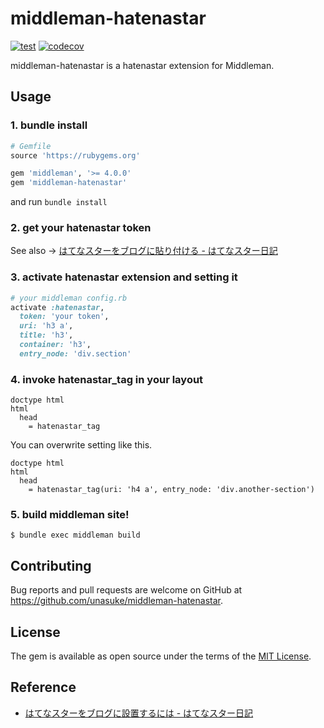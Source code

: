 # middleman-hatenastar

[![test](https://github.com/unasuke/middleman-hatenastar/actions/workflows/ruby.yml/badge.svg)](https://github.com/unasuke/middleman-hatenastar/actions/workflows/ruby.yml)
[![codecov](https://codecov.io/gh/unasuke/middleman-hatenastar/branch/master/graph/badge.svg)](https://codecov.io/gh/unasuke/middleman-hatenastar)

middleman-hatenastar is a hatenastar extension for Middleman.

## Usage

### 1. bundle install

```ruby
# Gemfile
source 'https://rubygems.org'

gem 'middleman', '>= 4.0.0'
gem 'middleman-hatenastar'
```

and run `bundle install`

### 2. get your hatenastar token

See also → [はてなスターをブログに貼り付ける - はてなスター日記](http://d.hatena.ne.jp/hatenastar/20070707/1184453490)

### 3. activate hatenastar extension and setting it

```ruby
# your middleman config.rb
activate :hatenastar,
  token: 'your token',
  uri: 'h3 a',
  title: 'h3',
  container: 'h3',
  entry_node: 'div.section'
```

### 4. invoke hatenastar_tag in your layout

```slim
doctype html
html
  head
    = hatenastar_tag
```

You can overwrite setting like this.

```slim
doctype html
html
  head
    = hatenastar_tag(uri: 'h4 a', entry_node: 'div.another-section')
```

### 5. build middleman site!

```shell
$ bundle exec middleman build
```

## Contributing

Bug reports and pull requests are welcome on GitHub at https://github.com/unasuke/middleman-hatenastar.

## License

The gem is available as open source under the terms of the [MIT License](http://opensource.org/licenses/MIT).

## Reference

- [はてなスターをブログに設置するには - はてなスター日記](http://d.hatena.ne.jp/hatenastar/20070707)

